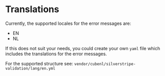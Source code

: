 # Translations
Currently, the supported locales for the error messages are:

- EN
- NL

If this does not suit your needs, you could create your own `yaml` file which includes
the translations for the error messages.

For the supported structure see: `vendor/cubenl/silverstripe-validation/lang/en.yml`
